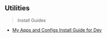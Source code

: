 ## Utilities

> Install Guides
- [My Apps and Configs Install Guide for Dev](install-guide/my-apps-configs-install-guide-dev.md)
